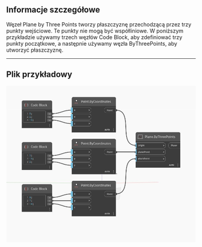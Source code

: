 ## Informacje szczegółowe
Węzeł Plane by Three Points tworzy płaszczyznę przechodzącą przez trzy punkty wejściowe. Te punkty nie mogą być współliniowe. W poniższym przykładzie używamy trzech węzłów Code Block, aby zdefiniować trzy punkty początkowe, a następnie używamy węzła ByThreePoints, aby utworzyć płaszczyznę.
___
## Plik przykładowy

![ByThreePoints](./Autodesk.DesignScript.Geometry.Plane.ByThreePoints_img.jpg)

